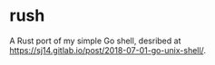 # rush

A Rust port of my simple Go shell, desribed at https://sj14.gitlab.io/post/2018-07-01-go-unix-shell/.